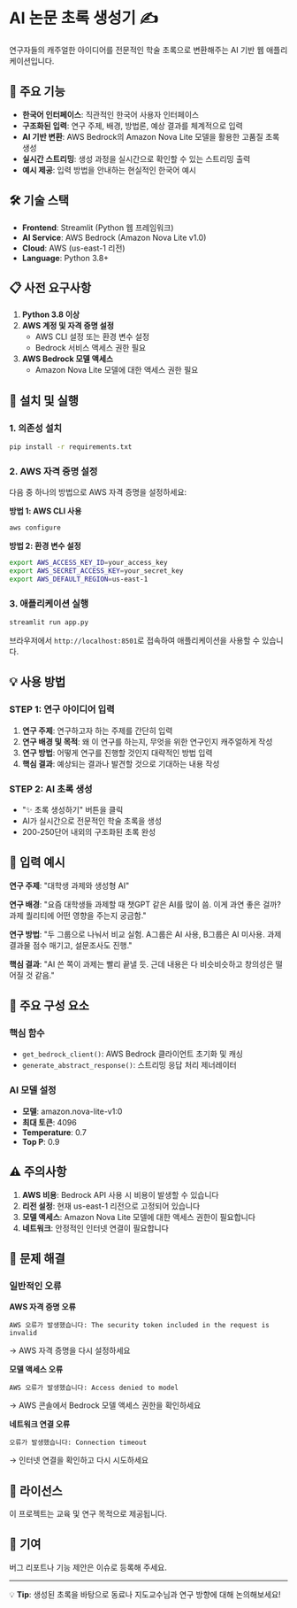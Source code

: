 # AI 논문 초록 생성기 ✍️

연구자들의 캐주얼한 아이디어를 전문적인 학술 초록으로 변환해주는 AI 기반 웹 애플리케이션입니다.

## 🎯 주요 기능

- **한국어 인터페이스**: 직관적인 한국어 사용자 인터페이스
- **구조화된 입력**: 연구 주제, 배경, 방법론, 예상 결과를 체계적으로 입력
- **AI 기반 변환**: AWS Bedrock의 Amazon Nova Lite 모델을 활용한 고품질 초록 생성
- **실시간 스트리밍**: 생성 과정을 실시간으로 확인할 수 있는 스트리밍 출력
- **예시 제공**: 입력 방법을 안내하는 현실적인 한국어 예시

## 🛠️ 기술 스택

- **Frontend**: Streamlit (Python 웹 프레임워크)
- **AI Service**: AWS Bedrock (Amazon Nova Lite v1.0)
- **Cloud**: AWS (us-east-1 리전)
- **Language**: Python 3.8+

## 📋 사전 요구사항

1. **Python 3.8 이상**
2. **AWS 계정 및 자격 증명 설정**
   - AWS CLI 설정 또는 환경 변수 설정
   - Bedrock 서비스 액세스 권한 필요
3. **AWS Bedrock 모델 액세스**
   - Amazon Nova Lite 모델에 대한 액세스 권한 필요

## 🚀 설치 및 실행

### 1. 의존성 설치

```bash
pip install -r requirements.txt
```

### 2. AWS 자격 증명 설정

다음 중 하나의 방법으로 AWS 자격 증명을 설정하세요:

**방법 1: AWS CLI 사용**

```bash
aws configure
```

**방법 2: 환경 변수 설정**

```bash
export AWS_ACCESS_KEY_ID=your_access_key
export AWS_SECRET_ACCESS_KEY=your_secret_key
export AWS_DEFAULT_REGION=us-east-1
```

### 3. 애플리케이션 실행

```bash
streamlit run app.py
```

브라우저에서 `http://localhost:8501`로 접속하여 애플리케이션을 사용할 수 있습니다.

## 💡 사용 방법

### STEP 1: 연구 아이디어 입력

1. **연구 주제**: 연구하고자 하는 주제를 간단히 입력
2. **연구 배경 및 목적**: 왜 이 연구를 하는지, 무엇을 위한 연구인지 캐주얼하게 작성
3. **연구 방법**: 어떻게 연구를 진행할 것인지 대략적인 방법 입력
4. **핵심 결과**: 예상되는 결과나 발견할 것으로 기대하는 내용 작성

### STEP 2: AI 초록 생성

- "✨ 초록 생성하기" 버튼을 클릭
- AI가 실시간으로 전문적인 학술 초록을 생성
- 200-250단어 내외의 구조화된 초록 완성

## 📝 입력 예시

**연구 주제**: "대학생 과제와 생성형 AI"

**연구 배경**: "요즘 대학생들 과제할 때 챗GPT 같은 AI를 많이 씀. 이게 과연 좋은 걸까? 과제 퀄리티에 어떤 영향을 주는지 궁금함."

**연구 방법**: "두 그룹으로 나눠서 비교 실험. A그룹은 AI 사용, B그룹은 AI 미사용. 과제 결과물 점수 매기고, 설문조사도 진행."

**핵심 결과**: "AI 쓴 쪽이 과제는 빨리 끝낼 듯. 근데 내용은 다 비슷비슷하고 창의성은 떨어질 것 같음."

## 🔧 주요 구성 요소

### 핵심 함수

- `get_bedrock_client()`: AWS Bedrock 클라이언트 초기화 및 캐싱
- `generate_abstract_response()`: 스트리밍 응답 처리 제너레이터

### AI 모델 설정

- **모델**: amazon.nova-lite-v1:0
- **최대 토큰**: 4096
- **Temperature**: 0.7
- **Top P**: 0.9

## ⚠️ 주의사항

1. **AWS 비용**: Bedrock API 사용 시 비용이 발생할 수 있습니다
2. **리전 설정**: 현재 us-east-1 리전으로 고정되어 있습니다
3. **모델 액세스**: Amazon Nova Lite 모델에 대한 액세스 권한이 필요합니다
4. **네트워크**: 안정적인 인터넷 연결이 필요합니다

## 🐛 문제 해결

### 일반적인 오류

**AWS 자격 증명 오류**

```
AWS 오류가 발생했습니다: The security token included in the request is invalid
```

→ AWS 자격 증명을 다시 설정하세요

**모델 액세스 오류**

```
AWS 오류가 발생했습니다: Access denied to model
```

→ AWS 콘솔에서 Bedrock 모델 액세스 권한을 확인하세요

**네트워크 연결 오류**

```
오류가 발생했습니다: Connection timeout
```

→ 인터넷 연결을 확인하고 다시 시도하세요

## 📄 라이선스

이 프로젝트는 교육 및 연구 목적으로 제공됩니다.

## 🤝 기여

버그 리포트나 기능 제안은 이슈로 등록해 주세요.

---

💡 **Tip**: 생성된 초록을 바탕으로 동료나 지도교수님과 연구 방향에 대해 논의해보세요!
